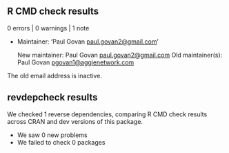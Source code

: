 ## R CMD check results

0 errors | 0 warnings | 1 note

* Maintainer: ‘Paul Govan <paul.govan2@gmail.com>’
  
  New maintainer:
    Paul Govan <paul.govan2@gmail.com>
  Old maintainer(s):
    Paul Govan <pgovan1@aggienetwork.com>
    
The old email address is inactive.

## revdepcheck results

We checked 1 reverse dependencies, comparing R CMD check results across CRAN and dev versions of this package.

 * We saw 0 new problems
 * We failed to check 0 packages

